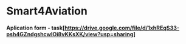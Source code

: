 # Smart4Aviation

**Aplication form - task[https://drive.google.com/file/d/1xhREqS33-psh4GZndgshcwIOi8vKKsXK/view?usp=sharing]**
